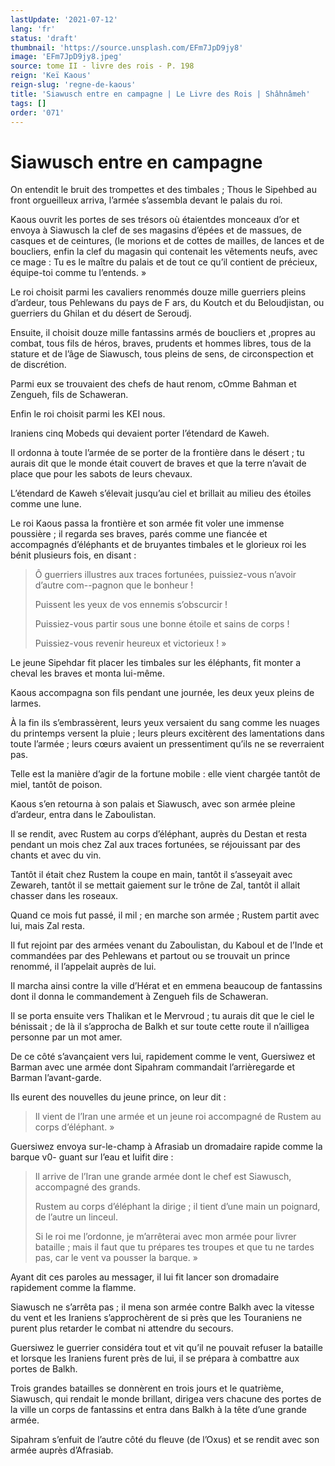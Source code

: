 ```yaml
---
lastUpdate: '2021-07-12'
lang: 'fr'
status: 'draft'
thumbnail: 'https://source.unsplash.com/EFm7JpD9jy8'
image: 'EFm7JpD9jy8.jpeg'
source: tome II - livre des rois - P. 198
reign: 'Keï Kaous'
reign-slug: 'regne-de-kaous'
title: 'Siawusch entre en campagne | Le Livre des Rois | Shâhnâmeh'
tags: []
order: '071'
---
```


<!-- LTeX: language=fr -->

# Siawusch entre en campagne

On entendit le bruit des trompettes et des timbales ; Thous le Sipehbed au front orgueilleux arriva, l’armée s’assembla devant le palais du roi.

Kaous ouvrit les portes de ses trésors où étaientdes monceaux d’or et envoya à Siawusch la clef de ses magasins d’épées et de massues, de casques et de ceintures,
(le morions et de cottes de mailles, de lances et de boucliers, enfin la clef du magasin qui contenait les vêtements neufs, avec ce mage : Tu es le maître du palais et de tout ce qu’il contient de précieux, équipe-toi comme tu l’entends. »

Le roi choisit parmi les cavaliers renommés douze mille guerriers pleins d’ardeur, tous Pehlewans du pays de F ars, du Koutch et du Beloudjistan, ou guerriers du Ghilan et du désert de Seroudj.

Ensuite, il choisit douze mille fantassins armés de boucliers et ,propres au combat, tous fils de héros, braves, prudents et hommes libres, tous de la stature et de l’âge de Siawusch, tous pleins de sens, de circonspection et de discrétion.

Parmi eux se trouvaient des chefs de haut renom, cOmme Bahman et Zengueh, fils de Schaweran.

Enfin le roi choisit parmi les KEI nous.

Iraniens cinq Mobeds qui devaient porter l’étendard de Kaweh.

Il ordonna à toute l’armée de se porter de la frontière dans le désert ; tu aurais dit que le monde était couvert de braves et que la terre n’avait de place que pour les sabots de leurs chevaux.

L’étendard de Kaweh s’élevait jusqu’au ciel et brillait au milieu des étoiles comme une lune.

Le roi Kaous passa la frontière et son armée fit voler une immense poussière ; il regarda ses braves, parés comme une fiancée et accompagnés d’éléphants et de bruyantes timbales et le glorieux roi les bénit plusieurs fois, en disant :

> Ô guerriers illustres aux traces fortunées, puissiez-vous n’avoir d’autre com--pagnon que le bonheur !
>
> Puissent les yeux de vos ennemis s’obscurcir !
>
> Puissiez-vous partir sous une bonne étoile et sains de corps !
>
> Puissiez-vous revenir heureux et victorieux ! »

Le jeune Sipehdar fit placer les timbales sur les éléphants, fit monter a cheval les braves et monta lui-même.

Kaous accompagna son fils pendant une journée, les deux yeux pleins de larmes.

À la fin ils s’embrassèrent, leurs yeux versaient du sang comme les nuages du printemps versent la pluie ; leurs pleurs excitèrent des lamentations dans toute l’armée ; leurs cœurs avaient un pressentiment qu’ils ne se reverraient pas.

Telle est la manière d’agir de la fortune mobile : elle vient chargée tantôt de miel, tantôt de poison.

Kaous s’en retourna à son palais et Siawusch, avec son armée pleine d’ardeur, entra dans le Zaboulistan.

Il se rendit, avec Rustem au corps d’éléphant, auprès du Destan et resta pendant un mois chez Zal aux traces fortunées, se réjouissant par des chants et avec du vin.

Tantôt il était chez Rustem la coupe en main, tantôt il s’asseyait avec Zewareh, tantôt il se mettait gaiement sur le trône de Zal, tantôt il allait chasser dans les roseaux.

Quand ce mois fut passé, il mil ; en marche son armée ; Rustem partit avec lui, mais Zal resta.

Il fut rejoint par des armées venant du Zaboulistan, du Kaboul et de l’Inde et commandées par des Pehlewans et partout ou se trouvait un prince renommé, il l’appelait auprès de lui.

Il marcha ainsi contre la ville d’Hérat et en emmena beaucoup de fantassins dont il donna le commandement à Zengueh fils de Schaweran.

Il se porta ensuite vers Thalikan et le Mervroud ; tu aurais dit que le ciel le bénissait ; de là il s’approcha de Balkh et sur toute cette route il n’ailligea personne par un mot amer.

De ce côté s’avançaient vers lui, rapidement comme le vent, Guersiwez et Barman avec une armée dont Sipahram commandait l’arrièregarde et Barman l’avant-garde.

Ils eurent des nouvelles du jeune prince, on leur dit :

> Il vient de l’Iran une armée et un jeune roi accompagné de Rustem au corps d’éléphant. »

Guersiwez envoya sur-le-champ à Afrasiab un dromadaire rapide comme la barque v0-
guant sur l’eau et luifit dire :

> Il arrive de l’Iran une grande armée dont le chef est Siawusch, accompagné des grands.
>
> Rustem au corps d’éléphant la dirige ; il tient d’une main un poignard, de l’autre un linceul.
>
> Si le roi me l’ordonne, je m’arrêterai avec mon armée pour livrer bataille ; mais il faut que tu prépares tes troupes et que tu ne tardes pas, car le vent va pousser la barque. »

Ayant dit ces paroles au messager, il lui fit lancer son dromadaire rapidement comme la flamme.

Siawusch ne s’arrêta pas ; il mena son armée contre Balkh avec la vitesse du vent et les Iraniens s’approchèrent de si près que les Touraniens ne purent plus retarder le combat ni attendre du secours.

Guersiwez le guerrier considéra tout et vit qu’il ne pouvait refuser la bataille et lorsque les Iraniens furent près de lui, il se prépara à combattre aux portes de Balkh.

Trois grandes batailles se donnèrent en trois jours et le quatrième, Siawusch, qui rendait le monde brillant, dirigea vers chacune des portes de la ville un corps de fantassins et entra dans Balkh à la tête d’une grande armée.

Sipahram s’enfuit de l’autre côté du fleuve (de l’Oxus) et se rendit avec son armée auprès d’Afrasiab.

